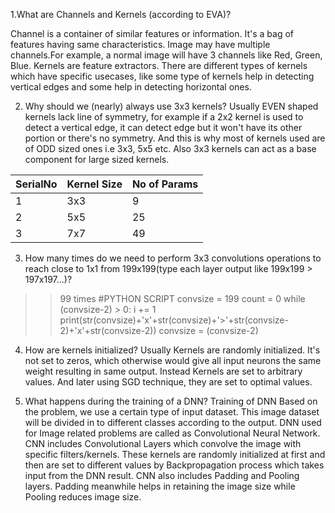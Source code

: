 1.What are Channels and Kernels (according to EVA)?

Channel is a container of similar features or information. It's a bag of features having same characteristics. Image may have multiple channels.For example, a normal image will have 3 channels like Red, Green, Blue.
Kernels are feature extractors. There are different types of kernels which have specific usecases, like some type of kernels help in detecting vertical edges and some help in detecting horizontal ones.

2. Why should we (nearly) always use 3x3 kernels?
Usually EVEN shaped kernels lack line of symmetry, for example if a 2x2 kernel is used to detect a vertical edge, it can detect edge but it won't have its other portion or there's no symmetry. And this is why most of kernels used are of ODD sized ones i.e 3x3, 5x5 etc. Also 3x3 kernels can act as a base component for large sized kernels. 



|SerialNo |Kernel Size   |No of Params   |  
|---|---|---|
|1   |3x3   |9   |  
|2   |5x5   |25   |
|3   |7x7   |49   |      



3. How many times do we need to perform 3x3 convolutions operations to reach close to 1x1 from 199x199(type each layer output like 199x199 > 197x197...)?

>> 99 times
#PYTHON SCRIPT
convsize = 199
count = 0
while (convsize-2) > 0:
	i += 1
	print(str(convsize)+'x'+str(convsize)+'>'+str(convsize-2)+'x'+str(convsize-2))
	convsize = (convsize-2)


4. How are kernels initialized?
Usually Kernels are randomly initialized. It's not set to zeros, which otherwise would give all input neurons the same weight resulting in same output. Instead Kernels are set to arbitrary values. And later using SGD technique, they are set to optimal values. 

5. What happens during the training of a DNN?
Training of DNN
Based on the problem, we use a certain type of input dataset. This image dataset will be divided in to different classes according to the output. DNN used for Image related problems are called as Convolutional Neural Network. CNN includes Convolutional Layers which convolve the image with specific filters/kernels. These kernels are randomly initialized at first and then are set to different values by Backpropagation process which takes input from the DNN result. CNN also includes Padding and Pooling layers. Padding meanwhile helps in retaining the image size while Pooling reduces image size. 
	



